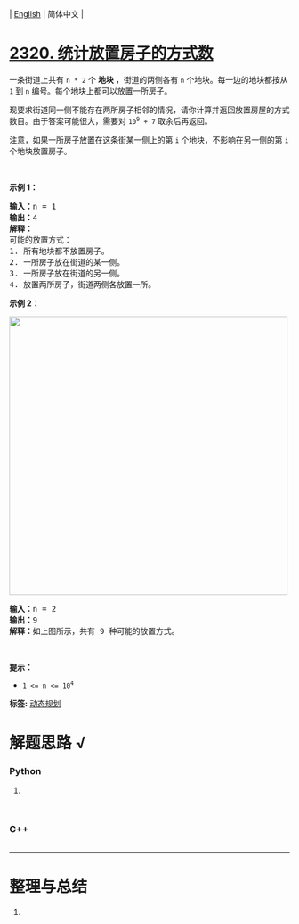 | [English](README_EN.md) | 简体中文 |

# [2320. 统计放置房子的方式数](https://leetcode.cn/problems/count-number-of-ways-to-place-houses)
<p>一条街道上共有 <code>n * 2</code> 个 <strong>地块</strong> ，街道的两侧各有 <code>n</code> 个地块。每一边的地块都按从 <code>1</code> 到 <code>n</code> 编号。每个地块上都可以放置一所房子。</p>

<p>现要求街道同一侧不能存在两所房子相邻的情况，请你计算并返回放置房屋的方式数目。由于答案可能很大，需要对 <code>10<sup>9</sup> + 7</code> 取余后再返回。</p>

<p>注意，如果一所房子放置在这条街某一侧上的第 <code>i</code> 个地块，不影响在另一侧的第 <code>i</code> 个地块放置房子。</p>

<p>&nbsp;</p>

<p><strong>示例 1：</strong></p>

<pre><strong>输入：</strong>n = 1
<strong>输出：</strong>4
<strong>解释：</strong>
可能的放置方式：
1. 所有地块都不放置房子。
2. 一所房子放在街道的某一侧。
3. 一所房子放在街道的另一侧。
4. 放置两所房子，街道两侧各放置一所。
</pre>

<p><strong>示例 2：</strong></p>
<img alt="" src="https://assets.leetcode.com/uploads/2022/05/12/arrangements.png" style="width: 500px; height: 500px;">
<pre><strong>输入：</strong>n = 2
<strong>输出：</strong>9
<strong>解释：</strong>如上图所示，共有 9 种可能的放置方式。
</pre>

<p>&nbsp;</p>

<p><strong>提示：</strong></p>

<ul>
	<li><code>1 &lt;= n &lt;= 10<sup>4</sup></code></li>
</ul>

**标签:**  [动态规划](https://leetcode.cn/tag/dynamic-programming) 
# 解题思路 √

### Python

1. 

```python

```


```python

```

### C++

```cpp

```

---



# 整理与总结

1. 